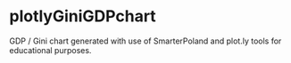 # plotlyGiniGDPchart
GDP / Gini chart generated with use of SmarterPoland and plot.ly tools for educational purposes.
